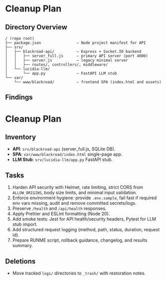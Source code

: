 <!-- FILE: CLEANUP_PLAN.md -->

# Cleanup Plan

## Directory Overview

```
/ (repo root)
├── package.json                – Node project manifest for API
├── srv/
│   ├── blackroad-api/          – Express + Socket.IO backend
│   │   ├── server_full.js      – primary API server (port 4000)
│   │   ├── server.js           – legacy minimal server
│   │   ├── routes/, controllers/, middleware/
│   └── lucidia-llm/
│       └── app.py              – FastAPI LLM stub
└── var/
    └── www/blackroad/          – frontend SPA (index.html and assets)
```

## Findings

# Cleanup Plan

## Inventory

- **API**: `srv/blackroad-api` (server_full.js, SQLite DB).
- **SPA**: `var/www/blackroad/index.html` single-page app.
- **LLM Stub**: `srv/lucidia-llm/app.py` FastAPI stub.

## Tasks

1. Harden API security with Helmet, rate limiting, strict CORS from `ALLOW_ORIGINS`, body size limits, and minimal input validation.
2. Enforce environment hygiene: provide `.env.sample`, fail fast if required env vars missing, audit and remove committed secrets/logs.
3. Preserve `/health` and `/api/health` responses.
4. Apply Prettier and ESLint formatting (Node 20).
5. Add smoke tests: Jest for API health/security headers, Pytest for LLM stub import.
6. Add structured request logging (method, path, status, duration, request id).
7. Prepare RUNME script, rollback guidance, changelog, and results summary.

## Deletions

- Move tracked `logs/` directories to `_trash/` with restoration notes.

